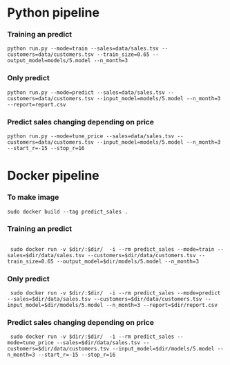 
# Python pipeline
### Training an predict
```
python run.py --mode=train --sales=data/sales.tsv --customers=data/customers.tsv --train_size=0.65 --output_model=models/5.model --n_month=3
```

### Only predict
```
python run.py --mode=predict --sales=data/sales.tsv --customers=data/customers.tsv --input_model=models/5.model --n_month=3 --report=report.csv
```

### Predict sales changing depending on price
```
python run.py --mode=tune_price --sales=data/sales.tsv --customers=data/customers.tsv --input_model=models/5.model --n_month=3 --start_r=-15 --stop_r=16
```

# Docker pipeline

### To make image 
```
sudo docker build --tag predict_sales .
```

### Training an predict
```

 sudo docker run -v $dir/:$dir/  -i --rm predict_sales --mode=train --sales=$dir/data/sales.tsv --customers=$dir/data/customers.tsv --train_size=0.65 --output_model=$dir/models/5.model --n_month=3
```

### Only predict
```
 sudo docker run -v $dir/:$dir/  -i --rm predict_sales --mode=predict --sales=$dir/data/sales.tsv --customers=$dir/data/customers.tsv --input_model=$dir/models/5.model --n_month=3 --report=$dir/report.csv
```

### Predict sales changing depending on price
```
 sudo docker run -v $dir/:$dir/  -i --rm predict_sales --mode=tune_price --sales=$dir/data/sales.tsv --customers=$dir/data/customers.tsv --input_model=$dir/models/5.model --n_month=3 --start_r=-15 --stop_r=16
```

